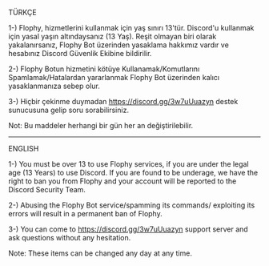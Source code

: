 TÜRKÇE

1-) Flophy, hizmetlerini kullanmak için yaş sınırı 13'tür. Discord'u kullanmak için yasal yaşın altındaysanız (13 Yaş). Reşit olmayan biri olarak yakalanırsanız, Flophy Bot üzerinden yasaklama hakkımız vardır ve hesabınız Discord Güvenlik Ekibine bildirilir.

2-) Flophy Botun hizmetini kötüye Kullanamak/Komutlarını Spamlamak/Hatalardan yararlanmak Flophy Bot üzerinden kalıcı yasaklanmanıza sebep olur.

3-) Hiçbir çekinme duymadan https://discord.gg/3w7uUuazyn destek sunucusuna gelip soru sorabilirsiniz.

Not: Bu maddeler herhangi bir gün her an değiştirilebilir.

----------------------------------------------------------------------
ENGLISH

1-) You must be over 13 to use Flophy services, if you are under the legal age (13 Years) to use Discord. If you are found to be underage, we have the right to ban you from Flophy and your account will be reported to the Discord Security Team.

2-) Abusing the Flophy Bot service/spamming its commands/ exploiting its errors will result in a permanent ban of Flophy.

3-) You can come to https://discord.gg/3w7uUuazyn support server and ask questions without any hesitation.

Note: These items can be changed any day at any time.
